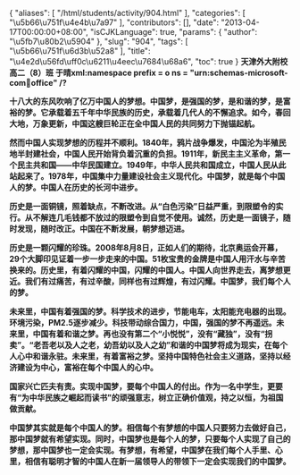 {
    "aliases": [
        "/html/students/activity/904.html"
    ],
    "categories": [
        "\u5b66\u751f\u4e4b\u7a97"
    ],
    "contributors": [],
    "date": "2013-04-17T00:00:00+08:00",
    "isCJKLanguage": true,
    "params": {
        "author": "\u5fb7\u80b2\u5904"
    },
    "slug": "904",
    "tags": [
        "\u5b66\u751f\u6d3b\u52a8"
    ],
    "title": "\u4e2d\u56fd\uff0c\u6211\u4eec\u7684\u68a6",
    "toc": true
}
**天津外大附校 高二（8）班 于晴xml:namespace prefix = o ns = "urn:schemas-microsoft-com:office:office" /?**

**十八大的东风吹响了亿万中国人的梦想。中国梦，是强国的梦，是和谐的梦，是富裕的梦。它承载着五千年中华民族的历史，承载着几代人的不懈追求。如今，春回大地，万象更新，中国这艘巨轮正在全中国人民的共同努力下抛锚起航。**

**然而中国人实现梦想的历程并不顺利。1840年，鸦片战争爆发，中国沦为半殖民地半封建社会，中国人民开始背负着沉重的负担。1911年，新民主主义革命，第一个民主共和国——中华民国建立。1949年，中华人民共和国成立，中国人民从此站起来了。1978年，中国集中力量建设社会主义现代化。中国梦，就是每个中国人的梦。中国人在历史的长河中进步。**

**历史是一面铜镜，照着缺点，不断改进。从“白色污染”日益严重，到限塑令的实行。从不解连几毛钱都不放过的限塑令到自觉不使用。诚然，历史是一面镜子，随时发现，随时改正。中国在不断发展，朝梦想迈进。**

**历史是一颗闪耀的珍珠。2008年8月8日，正如人们的期待，北京奥运会开幕，29个大脚印见证着一步一步走来的中国。51枚宝贵的金牌是中国人用汗水与辛苦换来的。历史里，有着闪耀的中国，闪耀的中国人。中国人向世界走去，离梦想更近。我们有过痛苦，有过辛酸，同样也有过辉煌，有过闪耀。中国梦，我们每个人的梦。**

**未来里，中国有着强国的梦。科学技术的进步，节能电车，太阳能充电器的出现。环境污染，PM2.5逐步减少。科技带动综合国力，中国，强国的梦不再遥远。未来里，中国有着和谐之梦。再也没有第二个“小悦悦”，没有“藏独”，没有“拐卖”。“老吾老以及人之老，幼吾幼以及人之幼”和谐的中国梦将成为现实，在每个人心中和谐永驻。未来里，有着富裕之梦。坚持中国特色社会主义道路，坚持以经济建设为中心，富裕在每个中国人的心中。**

**国家兴亡匹夫有责。实现中国梦，要每个中国人的付出。作为一名中学生，更要有“为中华民族之崛起而读书”的顽强意志，树立正确价值观，持之以恒，为祖国做贡献。**

**中国梦其实就是每个中国人的梦。相信每个有梦想的中国人只要努力去做好自己，那中国梦就有希望实现。同时，中国梦也是每个人的梦，只要每个人实现了自己的梦想，那中国梦也一定会实现。有梦想，有希望，中国梦在我们每个人手里、心里，相信有聪明才智的中国人在新一届领导人的带领下一定会实现我们的中国梦。**

